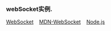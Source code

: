 ### webSocket实例.

[WebSocket](http://www.ruanyifeng.com/blog/2017/05/websocket.html)&nbsp;&nbsp;&nbsp;
[MDN-WebSocket](https://developer.mozilla.org/zh-CN/docs/Web/API/WebSocket)&nbsp;&nbsp;&nbsp;
[Node.js](http://nodejs.cn/)
